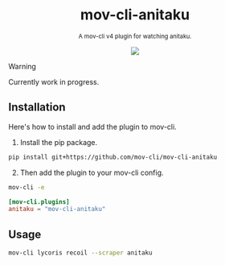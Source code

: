 <div align="center">

  # mov-cli-anitaku
  <sub>A mov-cli v4 plugin for watching anitaku.</sub>

  <img src="https://github.com/mov-cli/mov-cli-gogotaku/assets/132799819/1436339c-f2c3-4c37-b9ae-0da6b83faf8d">

</div>

> [!Warning]
> Currently work in progress.

## Installation
Here's how to install and add the plugin to mov-cli.

1. Install the pip package.
```sh
pip install git+https://github.com/mov-cli/mov-cli-anitaku 
```
2. Then add the plugin to your mov-cli config.
```sh
mov-cli -e
```
```toml
[mov-cli.plugins]
anitaku = "mov-cli-anitaku"
```

## Usage
```sh
mov-cli lycoris recoil --scraper anitaku
```
